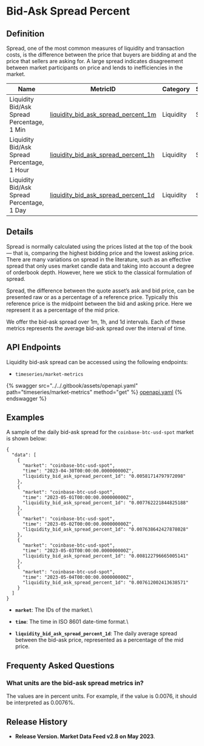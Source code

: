 # Bid-Ask Spread Percent

## Definition

Spread, one of the most common measures of liquidity and transaction costs, is the difference between the price that buyers are bidding at and the price that sellers are asking for. A large spread indicates disagreement between market participants on price and lends to inefficiencies in the market.

| Name                                        | MetricID                                 | Category  | Subcategory | Type  | Unit          | Interval |
| ------------------------------------------- | ---------------------------------------- | --------- | ----------- | ----- | ------------- | -------- |
| Liquidity Bid/Ask Spread Percentage, 1 Min  | [liquidity\_bid\_ask\_spread\_percent\_1m](https://coverage.coinmetrics.io/market-metrics/liquidity\_bid\_ask\_spread\_percent\_1m) | Liquidity | Spread      | Ratio | Dimensionless | 1m       |
| Liquidity Bid/Ask Spread Percentage, 1 Hour | [liquidity\_bid\_ask\_spread\_percent\_1h](https://coverage.coinmetrics.io/market-metrics/liquidity\_bid\_ask\_spread\_percent\_1h) | Liquidity | Spread      | Ratio | Dimensionless | 1h       |
| Liquidity Bid/Ask Spread Percentage, 1 Day  | [liquidity\_bid\_ask\_spread\_percent\_1d](liquidity\_bid\_ask\_spread\_percent\_1d) | Liquidity | Spread      | Ratio | Dimensionless | 1d       |

## Details

Spread is normally calculated using the prices listed at the top of the book— that is, comparing the highest bidding price and the lowest asking price. There are many variations on spread in the literature, such as an effective spread that only uses market candle data and taking into account a degree of orderbook depth. However, here we stick to the classical formulation of spread.

Spread, the difference between the quote asset’s ask and bid price, can be presented raw or as a percentage of a reference price. Typically this reference price is the midpoint between the bid and asking price. Here we represent it as a percentage of the mid price.

We offer the bid-ask spread over 1m, 1h, and 1d intervals. Each of these metrics represents the average bid-ask spread over the interval of time.

## API Endpoints
Liquidity bid-ask spread can be accessed using the following endpoints:
* `timeseries/market-metrics`

{% swagger src="../../.gitbook/assets/openapi.yaml" path="timeseries/market-metrics" method="get" %}
[openapi.yaml](../../.gitbook/assets/openapi.yaml)
{% endswagger %}

## Examples

A sample of the daily bid-ask spread for the `coinbase-btc-usd-spot` market is shown below:

```
{
  "data": [
    {
      "market": "coinbase-btc-usd-spot",
      "time": "2023-04-30T00:00:00.000000000Z",
      "liquidity_bid_ask_spread_percent_1d": "0.00581714797972098"
    },
    {
      "market": "coinbase-btc-usd-spot",
      "time": "2023-05-01T00:00:00.000000000Z",
      "liquidity_bid_ask_spread_percent_1d": "0.007762221844825188"
    },
    {
      "market": "coinbase-btc-usd-spot",
      "time": "2023-05-02T00:00:00.000000000Z",
      "liquidity_bid_ask_spread_percent_1d": "0.007638642427878028"
    },
    {
      "market": "coinbase-btc-usd-spot",
      "time": "2023-05-03T00:00:00.000000000Z",
      "liquidity_bid_ask_spread_percent_1d": "0.008122796665005141"
    },
    {
      "market": "coinbase-btc-usd-spot",
      "time": "2023-05-04T00:00:00.000000000Z",
      "liquidity_bid_ask_spread_percent_1d": "0.007612002413638571"
    }
  ]
}
```

* **`market`**: The IDs of the market.\

* **`time`**: The time in ISO 8601 date-time format.\

* **`liquidity_bid_ask_spread_percent_1d`**: The daily average spread between the bid-ask price, represented as a percentage of the mid price.

## Frequenty Asked Questions

### What units are the bid-ask spread metrics in?

The values are in percent units. For example, if the value is 0.0076, it should be interpreted as 0.0076%.

## Release History

* **Release Version. Market Data Feed v2.8 on May 2023**.

